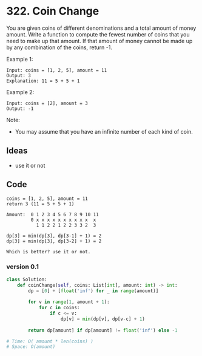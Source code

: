 # 322. Coin Change


You are given coins of different denominations and a total amount of money amount. Write a function to compute the fewest number of coins that you need to make up that amount. If that amount of money cannot be made up by any combination of the coins, return -1.

Example 1:

```
Input: coins = [1, 2, 5], amount = 11
Output: 3 
Explanation: 11 = 5 + 5 + 1
```

Example 2:

```
Input: coins = [2], amount = 3
Output: -1
```

Note:

* You may assume that you have an infinite number of each kind of coin.


## Ideas 

- use it or not 

## Code 

```
coins = [1, 2, 5], amount = 11
return 3 (11 = 5 + 5 + 1)

Amount:  0 1 2 3 4 5 6 7 8 9 10 11
         0 x x x x x x x x x x  x
           1 1 2 2 1 2 2 3 3 2  3        

dp[3] = min(dp[3], dp[3-1] + 1) = 2
dp[3] = min(dp[3], dp[3-2] + 1) = 2
   
Which is better? use it or not.
```

### version 0.1

``` python
class Solution:
    def coinChange(self, coins: List[int], amount: int) -> int:
        dp = [0] + [float('inf') for _ in range(amount)]
        
        for v in range(1, amount + 1):
            for c in coins:
                if c <= v:
                    dp[v] = min(dp[v], dp[v-c] + 1)
        
        return dp[amount] if dp[amount] != float('inf') else -1

# Time: O( amount * len(coins) ) 
# Space: O(amount)    
    
```